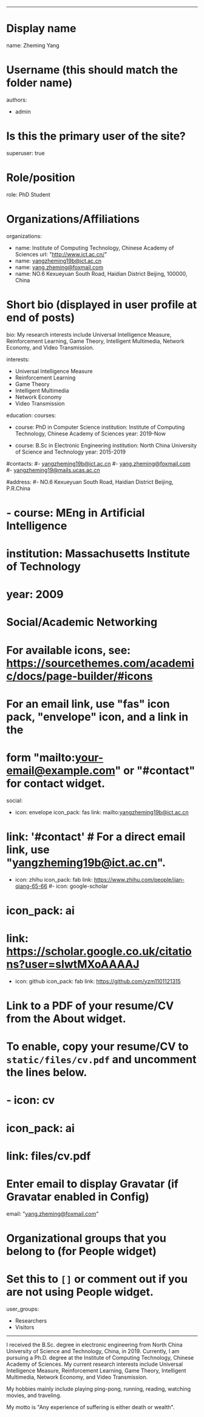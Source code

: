 
---
# Display name
name: Zheming Yang

# Username (this should match the folder name)
authors:
- admin

# Is this the primary user of the site?
superuser: true

# Role/position
role: PhD Student

# Organizations/Affiliations
organizations:
- name: Institute of Computing Technology, Chinese Academy of Sciences
  url: "http://www.ict.ac.cn/"
- name: yangzheming19b@ict.ac.cn
- name: yang.zheming@foxmail.com
- name: NO.6 Kexueyuan South Road, Haidian District Beijing, 100000, China


# Short bio (displayed in user profile at end of posts)
bio: My research interests include Universal Intelligence Measure, Reinforcement Learning, Game Theory, Intelligent Multimedia, Network Economy, and Video Transmission.

interests:
- Universal Intelligence Measure
- Reinforcement Learning
- Game Theory
- Intelligent Multimedia
- Network Economy
- Video Transmission

education:
  courses:
  - course: PhD in Computer Science
    institution: Institute of Computing Technology, Chinese Academy of Sciences
    year: 2019-Now
    
  - course: B.Sc in Electronic Engineering
    institution: North China University of Science and Technology
    year: 2015-2019
    
#contacts:
#- yangzheming19b@ict.ac.cn
#- yang.zheming@foxmail.com
#- yangzheming19@mails.ucas.ac.cn

#address:
#- NO.6 Kexueyuan South Road, Haidian District Beijing, P.R.China
  
#  - course: MEng in Artificial Intelligence
#    institution: Massachusetts Institute of Technology
#    year: 2009


# Social/Academic Networking
# For available icons, see: https://sourcethemes.com/academic/docs/page-builder/#icons
#   For an email link, use "fas" icon pack, "envelope" icon, and a link in the
#   form "mailto:your-email@example.com" or "#contact" for contact widget.


social:
- icon: envelope
  icon_pack: fas
  link: mailto:yangzheming19b@ict.ac.cn
# link: '#contact'  # For a direct email link, use "yangzheming19b@ict.ac.cn".
- icon: zhihu
  icon_pack: fab
  link: https://www.zhihu.com/people/jian-qiang-65-66
#- icon: google-scholar
#  icon_pack: ai
#  link: https://scholar.google.co.uk/citations?user=sIwtMXoAAAAJ
- icon: github
  icon_pack: fab
  link: https://github.com/yzm1101121315
  
  
# Link to a PDF of your resume/CV from the About widget.
# To enable, copy your resume/CV to `static/files/cv.pdf` and uncomment the lines below.
# - icon: cv
#   icon_pack: ai
#   link: files/cv.pdf

# Enter email to display Gravatar (if Gravatar enabled in Config)
email: "yang.zheming@foxmail.com"

# Organizational groups that you belong to (for People widget)
#   Set this to `[]` or comment out if you are not using People widget.
user_groups:
- Researchers
- Visitors
---

I received the B.Sc. degree in electronic engineering from North China University of Science and Technology, China, in 2019. Currently, I am pursuing a Ph.D. degree at the Institute of Computing Technology, Chinese Academy of Sciences. My current research interests include Universal Intelligence Measure, Reinforcement Learning, Game Theory, Intelligent Multimedia, Network Economy, and Video Transmission.

My hobbies mainly include playing ping-pong, running, reading, watching movies, and traveling.

My motto is "Any experience of suffering is either death or wealth".